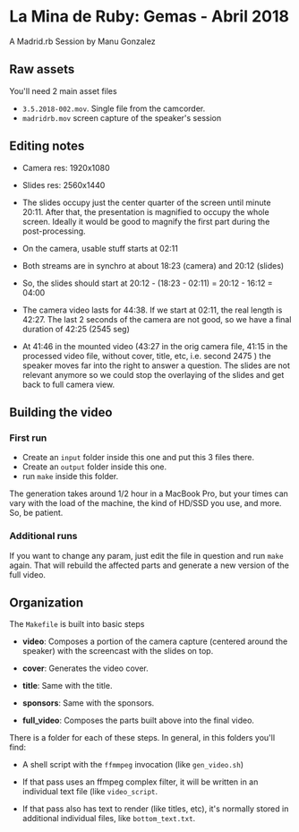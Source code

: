 # La Mina de Ruby: Gemas - Abril 2018

A Madrid.rb Session by Manu Gonzalez

## Raw assets

You'll need 2 main asset files

- `3.5.2018-002.mov`. Single file from the camcorder.
- `madridrb.mov` screen capture of the speaker's session

## Editing notes

- Camera res: 1920x1080
- Slides res: 2560x1440

- The slides occupy just the center quarter of the screen until minute
  20:11. After that, the presentation is magnified to occupy the whole
  screen. Ideally it would be good to magnify the first part during
  the post-processing.

- On the camera, usable stuff starts at 02:11

- Both streams are in synchro at about 18:23 (camera) and 20:12 (slides)
- So, the slides should start at
     20:12 - (18:23 - 02:11) = 
     20:12 - 16:12 = 
     04:00 

- The camera video lasts for 44:38. If we start at 02:11, the real
  length is 42:27. The last 2 seconds of the camera are not good, so
  we have a final duration of 42:25 (2545 seg)
  
- At 41:46 in the mounted video (43:27 in the orig camera file, 41:15
  in the processed video file, without cover, title, etc, i.e. second
  2475 ) the speaker moves far into the right to answer a
  question. The slides are not relevant anymore so we could stop the
  overlaying of the slides and get back to full camera view.

## Building the video

### First run

- Create an `input` folder inside this one and put this 3 files there.
- Create an `output` folder inside this one.
- run `make` inside this folder.

The generation takes around 1/2 hour in a MacBook Pro, but your times
can vary with the load of the machine, the kind of HD/SSD you use, and
more. So, be patient.

### Additional runs

If you want to change any param, just edit the file in question and
run `make` again. That will rebuild the affected parts and generate a
new version of the full video.

## Organization

The `Makefile` is built into basic steps

- **video**: Composes a portion of the camera capture (centered around
  the speaker) with the screencast with the slides on top.
  
- **cover**: Generates the video cover.

- **title**: Same with the title.

- **sponsors**: Same with the sponsors.

- **full_video**: Composes the parts built above into the final video.

There is a folder for each of these steps. In general, in this folders
you'll find:

- A shell script with the `ffmmpeg` invocation (like `gen_video.sh`)

- If that pass uses an ffmpeg complex filter, it will be written in an
  individual text file (like `video_script`.
  
- If that pass also has text to render (like titles, etc), it's
  normally stored in additional individual files, like
  `bottom_text.txt`.

